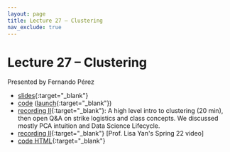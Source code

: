 ```yaml
---
layout: page
title: Lecture 27 – Clustering
nav_exclude: true
---
```


# Lecture 27 – Clustering

Presented by Fernando Pérez

- [slides](https://docs.google.com/presentation/d/18H4jIjNdmHxux8C6E4JkX8LAQkPh2uSXGbmihmJYiiU){:target="_blank"}
- [code](https://github.com/DS-100/sp22/blob/main/lec/lec24/lec24.ipynb) ([launch](https://data100.datahub.berkeley.edu/hub/user-redirect/git-sync?repo=https://github.com/DS-100/sp22&subPath=lec/lec24/){:target="_blank"})
- [recording II](https://bcourses.berkeley.edu/courses/1518286/external_tools/78985){:target="_blank"}: A high level intro to clustering (20 min), then open Q&A on strike logistics and class concepts. We discussed mostly PCA intuition and Data Science Lifecycle.
- [recording II](https://youtu.be/RLQ2Qzx9f1Q){:target="_blank"} [Prof. Lisa Yan's Spring 22 video]
- [code HTML](../../resources/assets/lectures/lec27/lec27.html){:target="_blank"}